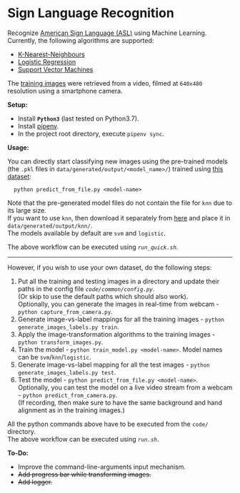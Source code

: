 # Sign Language Recognition

Recognize [American Sign Language (ASL)](https://en.wikipedia.org/wiki/American_Sign_Language) using Machine Learning.  
Currently, the following algorithms are supported:
 - [K-Nearest-Neighbours](https://en.wikipedia.org/wiki/K-nearest_neighbors_algorithm)
 - [Logistic Regression](https://en.wikipedia.org/wiki/Logistic_regression)
 - [Support Vector Machines](https://en.wikipedia.org/wiki/Support_vector_machine)

The [training images](https://drive.google.com/drive/folders/0Bw239KLrN7zoNkU5elZMRkc4TU0?usp=sharing) were retrieved from a video, filmed at `640x480` resolution using a smartphone camera.

**Setup:**
 - Install **`Python3`** (last tested on Python3.7).
 - Install [pipenv](https://pipenv.readthedocs.io/en/latest/).
 - In the project root directory, execute `pipenv sync`.

**Usage:**

You can directly start classifying new images using the pre-trained models (the `.pkl` files in `data/generated/output/<model_name>/`) trained using [this dataset](https://drive.google.com/drive/folders/0Bw239KLrN7zoNkU5elZMRkc4TU0?usp=sharing):

      python predict_from_file.py <model-name>

Note that the pre-generated model files do not contain the file for `knn` due to its large size.  
If you want to use `knn`, then download it separately from [here](https://drive.google.com/open?id=0Bw239KLrN7zoMWRCRjBTUUhtY1U) and place it in `data/generated/output/knn/`.  
The models available by default are `svm` and `logistic`.

The above workflow can be executed using *`run_quick.sh`*.

---------------------------------------------------------

However, if you wish to use your own dataset, do the following steps:  
 1. Put all the training and testing images in a directory and update their paths in the config file *`code/common/config.py`*.  
    (Or skip to use the default paths which should also work).  
    Optionally, you can generate the images in real-time from webcam - `python capture_from_camera.py`.
 2. Generate image-vs-label mappings for all the training images - `python generate_images_labels.py train`.
 3. Apply the image-transformation algorithms to the training images - `python transform_images.py`.
 4. Train the model - `python train_model.py <model-name>`. Model names can be `svm`/`knn`/`logistic`.
 6. Generate image-vs-label mapping for all the test images - `python generate_images_labels.py test`.
 7. Test the model - `python predict_from_file.py <model-name>`.  
    Optionally, you can test the model on a live video stream from a webcam - `python predict_from_camera.py`.  
    (If recording, then make sure to have the same background and hand alignment as in the training images.)

All the python commands above have to be executed from the `code/` directory.  
The above workflow can be executed using *`run.sh`*.

**To-Do:**
 - Improve the command-line-arguments input mechanism.
 - ~~Add progress bar while transforming images.~~
 - ~~Add logger.~~